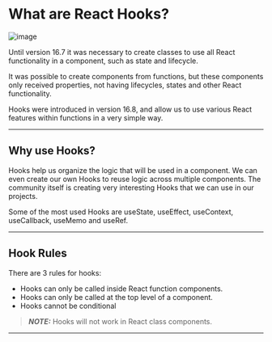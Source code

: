 # What are React Hooks?

![image](https://user-images.githubusercontent.com/25232528/196664347-dce4a907-2f2d-4c1a-a9af-d88af5ff7132.png)

Until version 16.7 it was necessary to create classes to use all React functionality in a component, such as state and lifecycle.

It was possible to create components from functions, but these components only received properties, not having lifecycles, states and other React functionality.

Hooks were introduced in version 16.8, and allow us to use various React features within functions in a very simple way.

***

## Why use Hooks?
Hooks help us organize the logic that will be used in a component. We can even create our own Hooks to reuse logic across multiple components. The community itself is creating very interesting Hooks that we can use in our projects.

Some of the most used Hooks are useState, useEffect, useContext, useCallback, useMemo and useRef.

***

## Hook Rules
There are 3 rules for hooks:

* Hooks can only be called inside React function components.
* Hooks can only be called at the top level of a component.
* Hooks cannot be conditional

> **_NOTE:_**  Hooks will not work in React class components.

***
